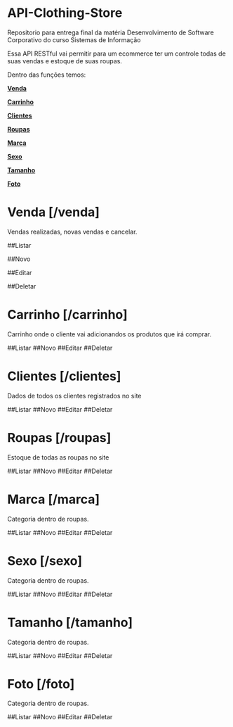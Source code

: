 # API-Clothing-Store
Repositorio para entrega final da matéria Desenvolvimento de Software Corporativo do curso Sistemas de Informação

Essa API RESTful vai permitir para um ecommerce ter um controle todas de suas vendas e estoque de suas roupas.

Dentro das funções temos:

[**Venda**](#reference/recursos/venda)

[**Carrinho**](#reference/recursos/carrinho)

[**Clientes**](#reference/recursos/clientes)

[**Roupas**](#reference/recursos/roupas)

[**Marca**](#reference/recursos/marca)

[**Sexo**](#reference/recursos/sexo)

[**Tamanho**](#reference/recursos/tamanho)

[**Foto**](#reference/recursos/foto)


# Venda [/venda]

Vendas realizadas, novas vendas e cancelar.

##Listar

##Novo

##Editar

##Deletar


# Carrinho [/carrinho]

Carrinho onde o cliente vai adicionandos os produtos que irá comprar.

##Listar
##Novo
##Editar
##Deletar

# Clientes [/clientes]

Dados de todos os clientes registrados no site

##Listar
##Novo
##Editar
##Deletar

# Roupas [/roupas]

Estoque de todas as roupas no site

##Listar
##Novo
##Editar
##Deletar

# Marca [/marca]

Categoria dentro de roupas.

##Listar
##Novo
##Editar
##Deletar

# Sexo [/sexo]

Categoria dentro de roupas.

##Listar
##Novo
##Editar
##Deletar

# Tamanho [/tamanho]

Categoria dentro de roupas.

##Listar
##Novo
##Editar
##Deletar

# Foto [/foto]

Categoria dentro de roupas.

##Listar
##Novo
##Editar
##Deletar




